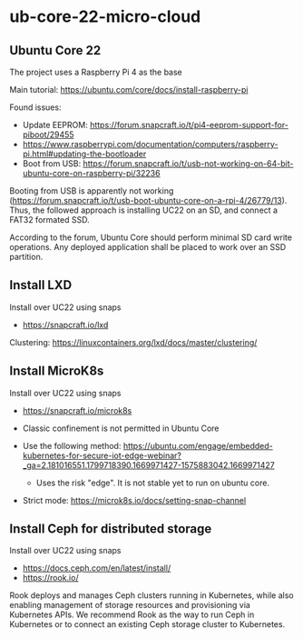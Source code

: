 # ub-core-22-micro-cloud

## Ubuntu Core 22

The project uses a Raspberry Pi 4 as the base

Main tutorial: https://ubuntu.com/core/docs/install-raspberry-pi

Found issues:
- Update EEPROM: https://forum.snapcraft.io/t/pi4-eeprom-support-for-piboot/29455
- https://www.raspberrypi.com/documentation/computers/raspberry-pi.html#updating-the-bootloader
- Boot from USB: https://forum.snapcraft.io/t/usb-not-working-on-64-bit-ubuntu-core-on-raspberry-pi/32236


Booting from USB is apparently not working (https://forum.snapcraft.io/t/usb-boot-ubuntu-core-on-a-rpi-4/26779/13). Thus, the followed approach is installing UC22 on an SD, and connect a FAT32 formated SSD.

According to the forum, Ubuntu Core should perform minimal SD card write operations. Any deployed application shall be placed to work over an SSD partition.

## Install LXD

Install over UC22 using snaps
- https://snapcraft.io/lxd

Clustering: https://linuxcontainers.org/lxd/docs/master/clustering/

## Install MicroK8s

Install over UC22 using snaps
- https://snapcraft.io/microk8s

- Classic confinement is not permitted in Ubuntu Core
- Use the following method: https://ubuntu.com/engage/embedded-kubernetes-for-secure-iot-edge-webinar?_ga=2.181016551.1799718390.1669971427-1575883042.1669971427
  - Uses the risk "edge". It is not stable yet to run on ubuntu core.
- Strict mode: https://microk8s.io/docs/setting-snap-channel

## Install Ceph for distributed storage

Install over UC22 using snaps
- https://docs.ceph.com/en/latest/install/
- https://rook.io/

Rook deploys and manages Ceph clusters running in Kubernetes, while also enabling management of storage resources and provisioning via Kubernetes APIs. We recommend Rook as the way to run Ceph in Kubernetes or to connect an existing Ceph storage cluster to Kubernetes.




